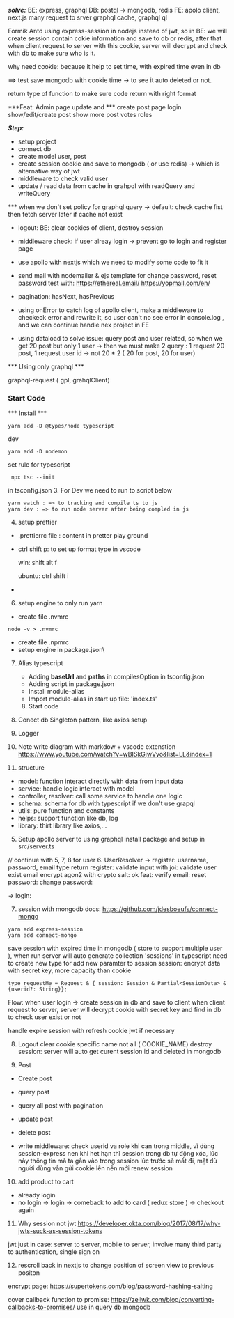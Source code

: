 ***solve:***
BE: express, graphql
DB: postql -> mongodb, redis
FE: apolo client, next.js
many request to srver
graphql cache, graphql ql

Formik
Antd
using express-session in nodejs instead of jwt, so in BE: we will create session contain cokie information and save to db or redis, after that when client request to server with this cookie, server will decrypt and check with db to make sure who is it. 

why need cookie: because it help to set time, with expired time even in db

==> test save mongodb with cookie time -> to see it auto deleted or not.


return type of function  to make sure code return with right format

***Feat: Admin page update and ***
create post page 
login
show/edit/create post
show more post
votes
roles

***Step:***
- setup project
- connect db
- create model user, post
- create session cookie and save to mongodb ( or use redis) -> which is alternative way of jwt
- middleware to check valid user
- update / read data from cache in grahpql with readQuery and writeQuery

*** when we don't set policy for graphql query -> default: check cache fist then fetch server later if cache not exist


- logout: BE: clear cookies of client, destroy session

- middleware check: if user alreay login -> prevent go to login and register page

- use apollo with nextjs which we need to modify some code to fit it

- send mail with nodemailer & ejs template for change password, reset password
test with: https://ethereal.email/ 
https://yopmail.com/en/

- pagination: hasNext, hasPrevious

- using onError to catch log of apollo client, make a middleware to checkeck error and rewrite it, so user can't no see error in console.log , and we can continue handle nex project in FE

- using dataload to solve issue: query post and user related, so when we get 20 post but only 1 user -> then we must make 2 query : 1 request 20 post, 1 request user id -> not 20 * 2 ( 20 for post, 20 for user)


*** Using only graphql ***

graphql-request ( gpl, grahqlClient)

### Start Code


*** Install ***

```
yarn add -D @types/node typescript
```
dev
```
yarn add -D nodemon
```

set rule for typescript
  ```
   npx tsc --init
   ```
   in tsconfig.json
3. For Dev we need to run to script below

```
yarn watch : => to tracking and compile ts to js
yarn dev : => to run node server after being compled in js
```

4. setup prettier

- .prettierrc file : content in pretter play ground

* ctrl shift p: to set up format type in vscode

  win: shift alt f

  ubuntu: ctrl shift i

-
6. setup engine to only run yarn
- create file .nvmrc
```
node -v > .nvmrc
```
- create file .npmrc
- setup engine in package.json\

7. Alias typescript

    - Adding **baseUrl** and **paths** in compilesOption in tsconfig.json
    - Adding script in package.json
    - Install module-alias
    - Import module-alias in start up file: 'index.ts'

    8. Start code
1. Conect db
Singleton pattern, like axios setup

2. Logger

3. Note write diagram with markdow + vscode extenstion
https://www.youtube.com/watch?v=wBISkGjwVyo&list=LL&index=1 

4. structure
- model: function interact directly with data from input data
- service: handle logic interact with model
- controller, resolver: call some service to handle one logic
- schema: schema for db with typescript if we don't use grapql
- utils: pure function and constants
- helps: support function like db, log
- library: thirt library like axios,...

5. Setup apollo server to using graphql
install package and setup in src/server.ts

// continue with 5, 7, 8 for user
6. UserResolver
-> register: username, password, email
type return register:
validate input with joi: 
validate user exist email
encrypt agon2 with crypto salt: ok
feat:
  verify email:
  reset password:
  change password:

-> login:

7. session with mongodb
docs: https://github.com/jdesboeufs/connect-mongo 
```
yarn add express-session
yarn add connect-mongo
```
save session with expired time in mongodb ( store to support multiple user ), when run server will auto generate collection 'sessions'
in typescript need to create new type for add new paramter to session
session: encrypt data with secret key, more capacity than cookie

```
type requestMe = Request & { session: Session & Partial<SessionData> & {userid?: String}};
```

Flow:
when user login -> create session in db and save to client
when client request to server, server will decrypt cookie with secret key and find in db to check user exist or not

handle expire session with refresh cookie jwt if necessary

8. Logout
clear cookie specific name not all ( COOKIE_NAME)
destroy session: server will auto get curent session id and deleted in mongodb

9. Post
 - Create post
 - query post
 - query all post with pagination
 - update post
 - delete post

 - write middleware: check userid va role khi can trong middle, vì dùng session-express nen khi het hạn thì session trong db tự động xóa, lúc này thông tin mà ta gắn vào trong session lúc trước sẽ mất đi, mặt dù người dùng vẫn gửi cookie lên
 nên mới renew session


10. add product to cart
- already login
- no login -> login -> comeback to add to card ( redux store ) -> checkout again

11. Why session not jwt
https://developer.okta.com/blog/2017/08/17/why-jwts-suck-as-session-tokens



jwt just in case: server to server, mobile to server, involve many third party to authentication, single sign on

12. rescroll back in nextjs to change position of screen view to previous positon 


encrypt page: https://supertokens.com/blog/password-hashing-salting 

cover callback function to promise: https://zellwk.com/blog/converting-callbacks-to-promises/ 
use in query db mongodb
